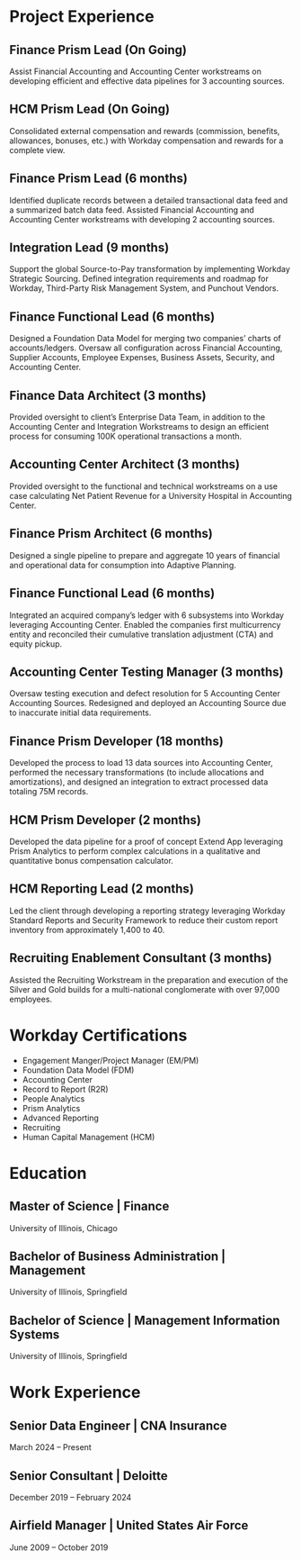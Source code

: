 # Project Experience

## Finance Prism Lead (On Going)

Assist Financial Accounting and Accounting Center workstreams on developing efficient and effective data pipelines for 3 accounting sources.

## HCM Prism Lead (On Going)

Consolidated external compensation and rewards (commission, benefits, allowances, bonuses, etc.) with Workday compensation and rewards for a complete view.

## Finance Prism Lead (6 months)

Identified duplicate records between a detailed transactional data feed and a summarized batch data feed. Assisted Financial Accounting and Accounting Center workstreams with developing 2 accounting sources.

## Integration Lead (9 months)

Support the global Source-to-Pay transformation by implementing Workday Strategic Sourcing. Defined integration requirements and roadmap for Workday, Third-Party Risk Management System, and Punchout Vendors.

## Finance Functional Lead (6 months)

Designed a Foundation Data Model for merging two companies’ charts of accounts/ledgers. Oversaw all configuration across Financial Accounting, Supplier Accounts, Employee Expenses, Business Assets, Security, and Accounting Center.

## Finance Data Architect (3 months)

Provided oversight to client’s Enterprise Data Team, in addition to the Accounting Center and Integration Workstreams to design an efficient process for consuming 100K operational transactions a month.

## Accounting Center Architect (3 months)

Provided oversight to the functional and technical workstreams on a use case calculating Net Patient Revenue for a University Hospital in Accounting Center.

## Finance Prism Architect (6 months)

Designed a single pipeline to prepare and aggregate 10 years of financial and operational data for consumption into Adaptive Planning.

## Finance Functional Lead (6 months)

Integrated an acquired company’s ledger with 6 subsystems into Workday leveraging Accounting Center. Enabled the companies first multicurrency entity and reconciled their cumulative translation adjustment (CTA) and equity pickup.

## Accounting Center Testing Manager (3 months)

Oversaw testing execution and defect resolution for 5 Accounting Center Accounting Sources. Redesigned and deployed an Accounting Source due to inaccurate initial data requirements.

## Finance Prism Developer (18 months)

Developed the process to load 13 data sources into Accounting Center, performed the necessary transformations (to include allocations and amortizations), and designed an integration to extract processed data totaling 75M records.

## HCM Prism Developer (2 months)

Developed the data pipeline for a proof of concept Extend App leveraging Prism Analytics to perform complex calculations in a qualitative and quantitative bonus compensation calculator.

## HCM Reporting Lead (2 months)

Led the client through developing a reporting strategy leveraging Workday Standard Reports and Security Framework to reduce their custom report inventory from approximately 1,400 to 40.

## Recruiting Enablement Consultant (3 months)

Assisted the Recruiting Workstream in the preparation and execution of the Silver and Gold builds for a multi-national conglomerate with over 97,000 employees.

# Workday Certifications

- Engagement Manger/Project Manager (EM/PM)
- Foundation Data Model (FDM)
- Accounting Center
- Record to Report (R2R)
- People Analytics
- Prism Analytics
- Advanced Reporting
- Recruiting
- Human Capital Management (HCM)

# Education

## Master of Science | Finance

University of Illinois, Chicago

## Bachelor of Business Administration | Management

University of Illinois, Springfield

## Bachelor of Science | Management Information Systems

University of Illinois, Springfield

# Work Experience

## Senior Data Engineer | CNA Insurance

March 2024 – Present

## Senior Consultant | Deloitte

December 2019 – February 2024

## Airfield Manager | United States Air Force

June 2009 – October 2019
